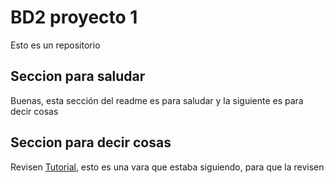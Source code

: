 # BD2 proyecto 1
Esto es un repositorio

## Seccion para saludar 
Buenas, esta sección del readme es para saludar y la siguiente es para decir cosas


## Seccion para decir cosas
Revisen [Tutorial](tutoriales.md), esto es una vara que estaba siguiendo, para que la revisen
